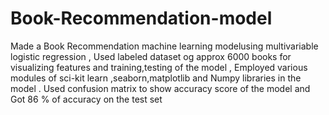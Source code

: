 # Book-Recommendation-model
 Made a Book Recommendation machine learning modelusing multivariable logistic regression , Used labeled dataset og approx 6000 books for visualizing features and training,testing of the model , Employed various modules of sci-kit learn ,seaborn,matplotlib and Numpy libraries in the model . Used confusion matrix to show accuracy score of the model and Got 86 % of accuracy on the test set
